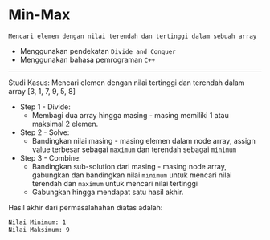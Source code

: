 # Min-Max

`Mencari elemen dengan nilai terendah dan tertinggi dalam sebuah array`

- Menggunakan pendekatan `Divide and Conquer`
- Menggunakan bahasa pemrograman `C++`
  
---

Studi Kasus:
Mencari elemen dengan nilai tertinggi dan terendah dalam array [3, 1, 7, 9, 5, 8]

- Step 1 - Divide:
  - Membagi dua array hingga masing - masing memiliki 1 atau maksimal 2 elemen.
- Step 2 - Solve:
  - Bandingkan nilai masing - masing elemen dalam node array, assign value terbesar sebagai `maximum` dan terendah sebagai `minimum`
- Step 3 - Combine:
  - Bandingkan sub-solution dari masing - masing node array, gabungkan dan bandingkan nilai `minimum` untuk mencari nilai terendah dan `maximum` untuk mencari nilai tertinggi
  - Gabungkan hingga mendapat satu hasil akhir.

Hasil akhir dari permasalahahan diatas adalah:

```bash
Nilai Minimum: 1
Nilai Maksimum: 9
```
